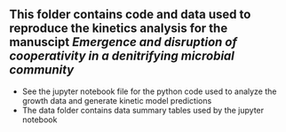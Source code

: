 ## This folder contains code and data used to reproduce the kinetics analysis for the manuscipt *Emergence and disruption of cooperativity in a denitrifying microbial community*
* See the jupyter notebook file for the python code used to analyze the growth data and generate kinetic model predictions
* The data folder contains data summary tables used by the jupyter notebook

